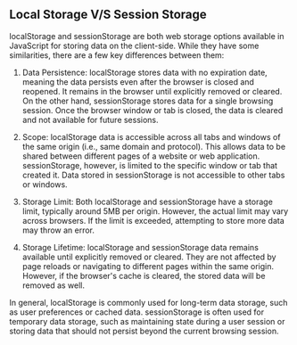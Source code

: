## Local Storage V/S Session Storage

localStorage and sessionStorage are both web storage options available in JavaScript for storing data on the client-side. While they have some similarities, there are a few key differences between them:

1. Data Persistence: localStorage stores data with no expiration date, meaning the data persists even after the browser is closed and reopened. It remains in the browser until explicitly removed or cleared. On the other hand, sessionStorage stores data for a single browsing session. Once the browser window or tab is closed, the data is cleared and not available for future sessions.

2. Scope: localStorage data is accessible across all tabs and windows of the same origin (i.e., same domain and protocol). This allows data to be shared between different pages of a website or web application. sessionStorage, however, is limited to the specific window or tab that created it. Data stored in sessionStorage is not accessible to other tabs or windows.

3. Storage Limit: Both localStorage and sessionStorage have a storage limit, typically around 5MB per origin. However, the actual limit may vary across browsers. If the limit is exceeded, attempting to store more data may throw an error.

4. Storage Lifetime: localStorage and sessionStorage data remains available until explicitly removed or cleared. They are not affected by page reloads or navigating to different pages within the same origin. However, if the browser's cache is cleared, the stored data will be removed as well.

In general, localStorage is commonly used for long-term data storage, such as user preferences or cached data. sessionStorage is often used for temporary data storage, such as maintaining state during a user session or storing data that should not persist beyond the current browsing session.